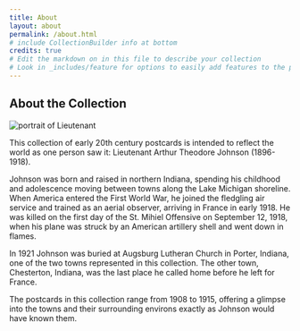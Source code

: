 ```yaml
---
title: About
layout: about
permalink: /about.html
# include CollectionBuilder info at bottom
credits: true
# Edit the markdown on in this file to describe your collection
# Look in _includes/feature for options to easily add features to the page
---
```

## About the Collection

![portrait of Lieutenant](https://images.findagrave.com/photos/2020/298/25592159_4ae9495c-b830-47be-85f6-524b401c36cf.jpeg)

This collection of early 20th century postcards is intended to reflect the world as one person saw it: Lieutenant Arthur Theodore Johnson (1896-1918). 

Johnson was born and raised in northern Indiana, spending his childhood and adolescence moving between towns along the Lake Michigan shoreline. When America entered the First World War, he joined the fledgling air service and trained as an aerial observer, arriving in France in early 1918. He was killed on the first day of the St. Mihiel Offensive on September 12, 1918, when his plane was struck by an American artillery shell and went down in flames.

In 1921 Johnson was buried at Augsburg Lutheran Church in Porter, Indiana, one of the two towns represented in this collection. The other town, Chesterton, Indiana, was the last place he called home before he left for France.

The postcards in this collection range from 1908 to 1915, offering a glimpse into the towns and their surrounding environs exactly as Johnson would have known them.
